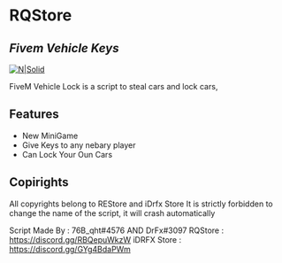 # RQStore
## _Fivem Vehicle Keys_

[![N|Solid](https://cdn.discordapp.com/attachments/954142151393050644/1015156513242877992/logo.png)](https://nodesource.com/products/nsolid)


FiveM Vehicle Lock is a script to steal cars and lock cars,


## Features

- New MiniGame 
- Give Keys to any nebary player 
- Can Lock Your Oun Cars

## Copirights
All copyrights belong to REStore and iDrfx Store It is strictly forbidden to change the name of the script, it will crash automatically

Script Made By : 76B_qht#4576 AND DrFx#3097
RQStore : https://discord.gg/RBQepuWkzW
iDRFX Store : https://discord.gg/GYg4BdaPWm